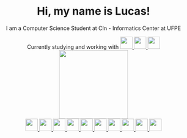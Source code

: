 <div align="center">
  <h1>
      Hi, my name is Lucas!
  </h1>
      
  <p>
    I am a Computer Science Student at CIn - Informatics Center at UFPE
  </p>  
    
  <div>
    Currently studying and working with
    <a href="https://legacy.reactjs.org/docs/getting-started.html" target="_blank">
      <img src="https://cdn.jsdelivr.net/gh/devicons/devicon/icons/react/react-original-wordmark.svg" width="32" height="32"/>
    </a>
    <a href="https://nextjs.org/docs" target="_blank">
      <img src="https://cdn.jsdelivr.net/gh/devicons/devicon/icons/nextjs/nextjs-original-wordmark.svg" width="32" height="32"/>
    </a>
    <a href="https://www.tailwindcss.com/docs/installation" target="_blank">
      <img src="https://cdn.jsdelivr.net/gh/devicons/devicon/icons/tailwindcss/tailwindcss-plain.svg" width="32" height="32"/>
    </a>
  </div>

  <div>
    <a href="https://github.com/VS-Lucas">
    <img height="180em" src="https://github-readme-stats.vercel.app/api?username=VS-Lucas&show_icons=true&theme=react&include_all_commits=true&count_private=true"/>
  </div>

  <div>
    <a href="https://www.python.org/" target="_blank">
      <img src="https://cdn.jsdelivr.net/gh/devicons/devicon/icons/python/python-original.svg" width="32" height="32">
    </a>
    <a href="https://flask.palletsprojects.com/" target="_blank">
      <img src="https://cdn.jsdelivr.net/gh/devicons/devicon/icons/flask/flask-original-wordmark.svg" width="32" height="32"/>
    </a>
    <a href="https://www.vuejs.org/guide/introduction.html" target="_blank">
      <img src="https://cdn.jsdelivr.net/gh/devicons/devicon/icons/vuejs/vuejs-original.svg" width="32" height="32"/>
    </a>
    <a href="https://www.w3schools.com/tags/" target="_blank">
      <img src="https://cdn.jsdelivr.net/gh/devicons/devicon/icons/html5/html5-original.svg" width="32" height="32"/>
    </a>
    <a href="https://www.w3schools.com/cssref/index.php" target="_blank">
      <img src="https://cdn.jsdelivr.net/gh/devicons/devicon/icons/css3/css3-original.svg" width="32" height="32"/>
    </a>
    <a href="https://www.tailwindcss.com/docs/installation" target="_blank">
      <img src="https://cdn.jsdelivr.net/gh/devicons/devicon/icons/tailwindcss/tailwindcss-plain.svg" width="32" height="32"/>
    </a>
    <a href="https://en.cppreference.com" target="_blank">
      <img src="https://cdn.jsdelivr.net/gh/devicons/devicon/icons/cplusplus/cplusplus-original.svg" width="32" height="32"/>
    </a>
    <a href="https://docs.oracle.com/en/" target="_blank">
      <img src="https://cdn.jsdelivr.net/gh/devicons/devicon/icons/oracle/oracle-original.svg" width="32" height="32"/>
    </a>
    <a href="https://legacy.reactjs.org/docs/getting-started.html" target="_blank">
      <img src="https://cdn.jsdelivr.net/gh/devicons/devicon/icons/react/react-original-wordmark.svg" width="32" height="32"/>
    </a>
    <a href="https://nextjs.org/docs" target="_blank">
      <img src="https://cdn.jsdelivr.net/gh/devicons/devicon/icons/nextjs/nextjs-original-wordmark.svg" width="32" height="32"/>
    </a>
  </div>
</div>
